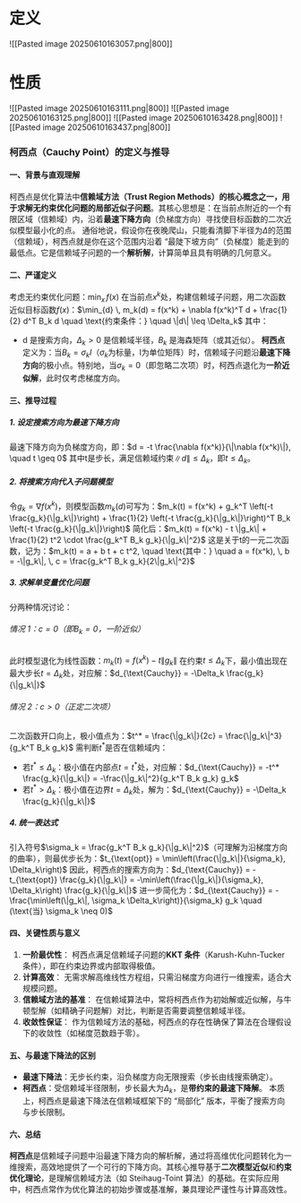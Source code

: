 # 定义
![[Pasted image 20250610163057.png|800]]
# 性质
![[Pasted image 20250610163111.png|800]]
![[Pasted image 20250610163125.png|800]]
![[Pasted image 20250610163428.png|800]]
![[Pasted image 20250610163437.png|800]]





### 柯西点（Cauchy Point）的定义与推导
#### 一、背景与直观理解
柯西点是优化算法中**信赖域方法（Trust Region Methods）**的核心概念之一，用于求解无约束优化问题的**局部近似子问题**。其核心思想是：在当前点附近的一个有限区域（信赖域）内，沿着**最速下降方向**（负梯度方向）寻找使目标函数的二次近似模型最小化的点。
通俗地说，假设你在夜晚爬山，只能看清脚下半径为$\Delta$的范围（信赖域），柯西点就是你在这个范围内沿着 “最陡下坡方向”（负梯度）能走到的最低点。它是信赖域子问题的一个**解析解**，计算简单且具有明确的几何意义。
#### 二、严谨定义
考虑无约束优化问题：$\min_{x} \, f(x)$ 在当前点$x^k$处，构建信赖域子问题，用二次函数近似目标函数$f(x)$：$\min_{d} \, m_k(d) = f(x^k) + \nabla f(x^k)^T d + \frac{1}{2} d^T B_k d \quad \text{约束条件：} \quad \|d\| \leq \Delta_k$ 其中：
- d 是搜索方向，$\Delta_k > 0$ 是信赖域半径，$B_k$ 是海森矩阵（或其近似）。
**柯西点**定义为：当$B_k = \sigma_k I$（$\sigma_k$为标量，I为单位矩阵）时，信赖域子问题沿**最速下降方向**的极小点。特别地，当$\sigma_k = 0$（即忽略二次项）时，柯西点退化为**一阶近似解**，此时仅考虑梯度方向。
#### 三、推导过程
##### 1. 设定搜索方向为最速下降方向
最速下降方向为负梯度方向，即：$d = -t \frac{\nabla f(x^k)}{\|\nabla f(x^k)\|}, \quad t \geq 0$ 其中t是步长，满足信赖域约束$\|d\| \leq \Delta_k$，即$t \leq \Delta_k$。
##### 2. 将搜索方向代入子问题模型
令$g_k = \nabla f(x^k)$，则模型函数$m_k(d)$可写为：$m_k(t) = f(x^k) + g_k^T \left(-t \frac{g_k}{\|g_k\|}\right) + \frac{1}{2} \left(-t \frac{g_k}{\|g_k\|}\right)^T B_k \left(-t \frac{g_k}{\|g_k\|}\right)$ 
简化后：$m_k(t) = f(x^k) - t \|g_k\| + \frac{1}{2} t^2 \cdot \frac{g_k^T B_k g_k}{\|g_k\|^2}$ 这是关于t的一元二次函数，记为：$m_k(t) = a + b t + c t^2, \quad \text{其中：} \quad a = f(x^k), \, b = -\|g_k\|, \, c = \frac{g_k^T B_k g_k}{2\|g_k\|^2}$
##### 3. 求解单变量优化问题
分两种情况讨论：
###### 情况 1：$c = 0$（即$B_k = 0$，一阶近似）
此时模型退化为线性函数：$m_k(t) = f(x^k) - t \|g_k\|$ 在约束$t \leq \Delta_k$下，最小值出现在最大步长$t = \Delta_k$处，对应解：$d_{\text{Cauchy}} = -\Delta_k \frac{g_k}{\|g_k\|}$
###### 情况 2：$c > 0$（正定二次项）
二次函数开口向上，极小值点为：$t^* = \frac{\|g_k\|}{2c} = \frac{\|g_k\|^3}{g_k^T B_k g_k}$ 需判断$t^*$是否在信赖域内：
- 若$t^* \leq \Delta_k$：极小值在内部点$t = t^*$处，对应解：$d_{\text{Cauchy}} = -t^* \frac{g_k}{\|g_k\|} = -\frac{\|g_k\|^2}{g_k^T B_k g_k} g_k$
- 若$t^* > \Delta_k$：极小值在边界$t = \Delta_k$处，解为：$d_{\text{Cauchy}} = -\Delta_k \frac{g_k}{\|g_k\|}$
##### 4. 统一表达式
引入符号$\sigma_k = \frac{g_k^T B_k g_k}{\|g_k\|^2}$（可理解为沿梯度方向的曲率），则最优步长为：$t_{\text{opt}} = \min\left(\frac{\|g_k\|}{\sigma_k}, \Delta_k\right)$ 因此，柯西点的搜索方向为：$d_{\text{Cauchy}} = -t_{\text{opt}} \frac{g_k}{\|g_k\|} = -\min\left(\frac{\|g_k\|}{\sigma_k}, \Delta_k\right) \frac{g_k}{\|g_k\|}$ 进一步简化为：$d_{\text{Cauchy}} = -\frac{\min\left(\|g_k\|, \sigma_k \Delta_k\right)}{\sigma_k} g_k \quad (\text{当} \sigma_k \neq 0)$
#### 四、关键性质与意义
1. **一阶最优性**： 柯西点满足信赖域子问题的**KKT 条件**（Karush-Kuhn-Tucker 条件），即在约束边界或内部取得极值。
2. **计算高效**： 无需求解高维线性方程组，只需沿梯度方向进行一维搜索，适合大规模问题。
3. **信赖域方法的基准**： 在信赖域算法中，常将柯西点作为初始解或近似解，与牛顿型解（如精确子问题解）对比，判断是否需要调整信赖域半径。
4. **收敛性保证**： 作为信赖域方法的基础，柯西点的存在性确保了算法在合理假设下的收敛性（如梯度范数趋于零）。
#### 五、与最速下降法的区别
- **最速下降法**：无步长约束，沿负梯度方向无限搜索（步长由线搜索确定）。
- **柯西点**：受信赖域半径限制，步长最大为$\Delta_k$，是**带约束的最速下降解**。
本质上，柯西点是最速下降法在信赖域框架下的 “局部化” 版本，平衡了搜索方向与步长限制。
#### 六、总结
**柯西点**是信赖域子问题中沿最速下降方向的解析解，通过将高维优化问题转化为一维搜索，高效地提供了一个可行的下降方向。其核心推导基于**二次模型近似**和**约束优化理论**，是理解信赖域方法（如 Steihaug-Toint 算法）的基础。在实际应用中，柯西点常作为优化算法的初始步骤或基准解，兼具理论严谨性与计算高效性。

